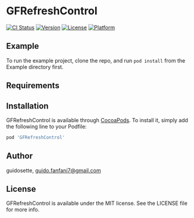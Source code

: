 # GFRefreshControl

[![CI Status](https://img.shields.io/travis/guidosette/GFRefreshControl.svg?style=flat)](https://travis-ci.org/guidosette/GFRefreshControl)
[![Version](https://img.shields.io/cocoapods/v/GFRefreshControl.svg?style=flat)](https://cocoapods.org/pods/GFRefreshControl)
[![License](https://img.shields.io/cocoapods/l/GFRefreshControl.svg?style=flat)](https://cocoapods.org/pods/GFRefreshControl)
[![Platform](https://img.shields.io/cocoapods/p/GFRefreshControl.svg?style=flat)](https://cocoapods.org/pods/GFRefreshControl)

## Example

To run the example project, clone the repo, and run `pod install` from the Example directory first.

## Requirements

## Installation

GFRefreshControl is available through [CocoaPods](https://cocoapods.org). To install
it, simply add the following line to your Podfile:

```ruby
pod 'GFRefreshControl'
```

## Author

guidosette, guido.fanfani7@gmail.com

## License

GFRefreshControl is available under the MIT license. See the LICENSE file for more info.
